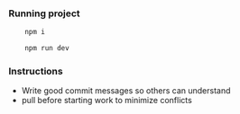 ### Running project

```js
    npm i
```

```js
    npm run dev
```

### Instructions

- Write good commit messages so others can understand
- pull before starting work to minimize conflicts
